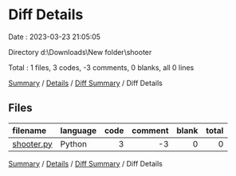# Diff Details

Date : 2023-03-23 21:05:05

Directory d:\\Downloads\\New folder\\shooter

Total : 1 files,  3 codes, -3 comments, 0 blanks, all 0 lines

[Summary](results.md) / [Details](details.md) / [Diff Summary](diff.md) / Diff Details

## Files
| filename | language | code | comment | blank | total |
| :--- | :--- | ---: | ---: | ---: | ---: |
| [shooter.py](/shooter.py) | Python | 3 | -3 | 0 | 0 |

[Summary](results.md) / [Details](details.md) / [Diff Summary](diff.md) / Diff Details